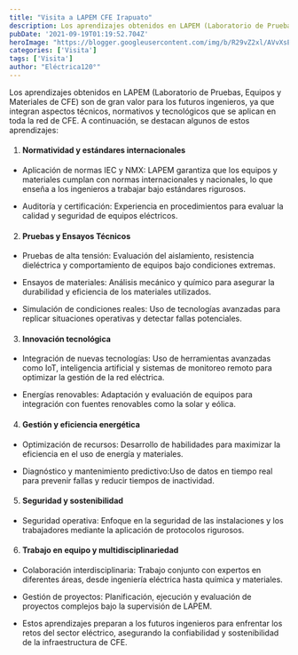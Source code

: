 ```yaml
---
title: "Visita a LAPEM CFE Irapuato"
description: Los aprendizajes obtenidos en LAPEM (Laboratorio de Pruebas, Equipos y Materiales de CFE) son de gran valor para los futuros ingenieros
pubDate: '2021-09-19T01:19:52.704Z'
heroImage: "https://blogger.googleusercontent.com/img/b/R29vZ2xl/AVvXsEiPwNG8kJNa9qVG6N00RKnLuExODmO8wy6gY1dh_2am4w3q_KZvLKvrGptSear2sAU2mNK5XB0TwXf9ckqiazjQaEEcz7gX2GPi0juBV993c4zgtS7_DIKnGkABOC214JCl74zG4frj_SJUKr5P8rI7M-ZmQxtPoEPTw2oZt7L_mzfUuhwBATVPNBqlGr1W/s1600/WhatsApp%20Image%202024-10-29%20at%207.15.22%20PM%20(2).jpeg"
categories: ['Visita']
tags: ['Visita']
author: "Eléctrica120°"
---
```




Los aprendizajes obtenidos en LAPEM (Laboratorio de Pruebas, Equipos y Materiales de CFE) son de gran valor para los futuros ingenieros, ya que integran aspectos técnicos, normativos y tecnológicos que se aplican en toda la red de CFE. A continuación, se destacan algunos de estos aprendizajes:

1. #### Normatividad y estándares internacionales

- Aplicación de normas IEC y NMX: LAPEM garantiza que los equipos y materiales cumplan con normas internacionales y nacionales, lo que enseña a los ingenieros a trabajar bajo estándares rigurosos.

- Auditoría y certificación: Experiencia en procedimientos para evaluar la calidad y seguridad de equipos eléctricos.

2. #### Pruebas y Ensayos Técnicos

- Pruebas de alta tensión: Evaluación del aislamiento, resistencia dieléctrica y comportamiento de equipos bajo condiciones extremas.

- Ensayos de materiales: Análisis mecánico y químico para asegurar la durabilidad y eficiencia de los materiales utilizados.

- Simulación de condiciones reales: Uso de tecnologías avanzadas para replicar situaciones operativas y detectar fallas potenciales.

3. #### Innovación tecnológica

- Integración de nuevas tecnologías: Uso de herramientas avanzadas como IoT, inteligencia artificial y sistemas de monitoreo remoto para optimizar la gestión de la red eléctrica.

- Energías renovables: Adaptación y evaluación de equipos para integración con fuentes renovables como la solar y eólica.

4. #### Gestión y eficiencia energética

- Optimización de recursos: Desarrollo de habilidades para maximizar la eficiencia en el uso de energía y materiales.

- Diagnóstico y mantenimiento predictivo:Uso de datos en tiempo real para prevenir fallas y reducir tiempos de inactividad.

5. #### Seguridad y sostenibilidad

- Seguridad operativa: Enfoque en la seguridad de las instalaciones y los trabajadores mediante la aplicación de protocolos rigurosos.

6. #### Trabajo en equipo y multidisciplinariedad


- Colaboración interdisciplinaria: Trabajo conjunto con expertos en diferentes áreas, desde ingeniería eléctrica hasta química y materiales.

- Gestión de proyectos: Planificación, ejecución y evaluación de proyectos complejos bajo la supervisión de LAPEM.

- Estos aprendizajes preparan a los futuros ingenieros para enfrentar los retos del sector eléctrico, asegurando la confiabilidad y sostenibilidad de la infraestructura de CFE.

